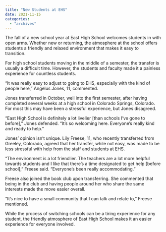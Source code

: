 ```yaml
---
title: "New Students at EHS"
date: 2021-11-15
categories: 
  - "archives"
---
```


The fall of a new school year at East High School welcomes students in with open arms. Whether new or returning, the atmosphere at the school offers students a friendly and relaxed environment that makes it easy to transition. 

For high school students moving in the middle of a semester, the transfer is usually a difficult time. However, the students and faculty made it a painless experience for countless students. 

“It was really easy to adjust to going to EHS, especially with the kind of people here,” Angelus Jones, 11, commented. 

Jones transferred in October, well into the first semester, after having completed several weeks at a high school in Colorado Springs, Colorado. For most this may have been a stressful experience, but Jones disagreed. 

“East High School is definitely a lot livelier \[than schools I’ve gone to before\],” Jones defended. “It’s so welcoming here. Everyone’s really kind and ready to help.” 

Jones’ opinion isn’t unique. Lily Freese, 11, who recently transferred from Greeley, Colorado, agreed that her transfer, while not easy, was made to be less stressful with help from the staff and students at EHS. 

“The environment is a lot friendlier. The teachers are a lot more helpful towards students and I like that there’s a time designated to get help \[before school\],” Freese said. “Everyone’s been really accommodating.” 

Freese also joined the book club upon transferring. She commented that being in the club and having people around her who share the same interests made the move easier overall. 

“It’s nice to have a small community that I can talk and relate to,” Freese mentioned. 

While the process of switching schools can be a tiring experience for any student, the friendly atmosphere of East High School makes it an easier experience for everyone involved.

